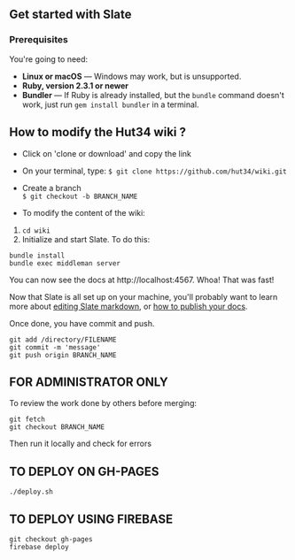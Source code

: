 Get started with Slate 
------------------------------

### Prerequisites

You're going to need:

 - **Linux or macOS** — Windows may work, but is unsupported.
 - **Ruby, version 2.3.1 or newer**
 - **Bundler** — If Ruby is already installed, but the `bundle` command doesn't work, just run `gem install bundler` in a terminal.



How to modify the Hut34 wiki ? 
-----------------------------
* Click on 'clone or download' and copy the link 

* On your terminal, type: 
`$ git clone https://github.com/hut34/wiki.git`

* Create a branch     
`$ git checkout -b BRANCH_NAME`

* To modify the content of the wiki: 
1. `cd wiki`
2. Initialize and start Slate. To do this: 
```shell
bundle install
bundle exec middleman server
```
You can now see the docs at http://localhost:4567. Whoa! That was fast!

Now that Slate is all set up on your machine, you'll probably want to learn more about [editing Slate markdown](https://github.com/lord/slate/wiki/Markdown-Syntax), or [how to publish your docs](https://github.com/lord/slate/wiki/Deploying-Slate).


Once done, you have commit and push.
```shell
git add /directory/FILENAME    
git commit -m 'message'
git push origin BRANCH_NAME
```


FOR ADMINISTRATOR ONLY
----------------------
To review the work done by others before merging: 
```shell
git fetch
git checkout BRANCH_NAME
```
Then run it locally and check for errors

TO DEPLOY ON GH-PAGES 
----------------------
```shell
./deploy.sh
```

TO DEPLOY USING FIREBASE 
--------------------------
```shell
git checkout gh-pages
firebase deploy
```



